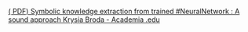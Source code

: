 [( PDF) Symbolic knowledge extraction from trained #NeuralNetwork : A sound approach   Krysia Broda - Academia .edu](https://qi.tc/qi/115354)